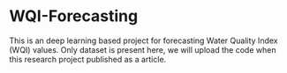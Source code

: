 # WQI-Forecasting
This is an deep learning based project for forecasting Water Quality Index (WQI) values. Only dataset is present here, we will upload the code when this research project published as a article.
